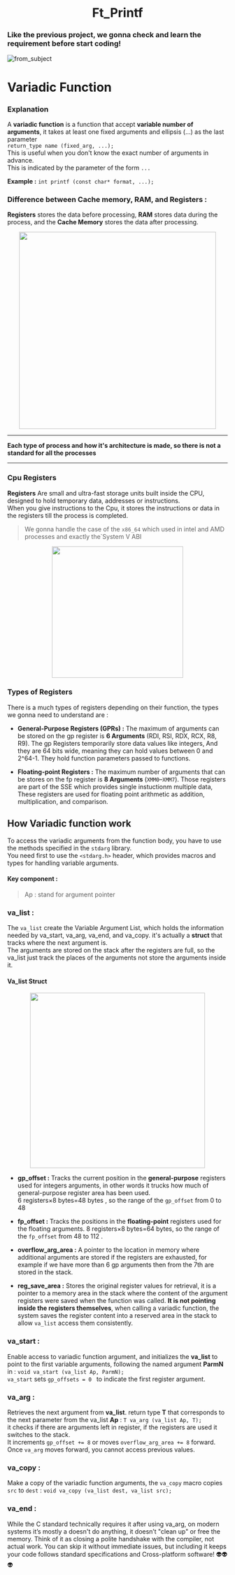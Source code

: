 <h1 align="center">Ft_Printf</h1>

### Like the previous project, we gonna check and learn the requirement before start coding! 

![from_subject](https://i.ibb.co/LzdVKN9P/Screenshot-from-2025-01-29-14-25-36.png)

# **Variadic Function**

### Explanation  

A **variadic function** is a function that accept **variable number of arguments**, it takes at least one fixed arguments and ellipsis (...) as the last parameter   
`return_type name (fixed_arg, ...);`  
This is useful when you don't know the exact number of arguments in advance.   
This is indicated by the parameter of the form `...`   

**Example :** `int printf (const char* format, ...);`   


### Difference between Cache memory, RAM, and Registers :

**Registers** stores the data before processing, **RAM** stores data during the process, and the **Cache Memory** stores the data after processing.

<p align="center" >
	<img src ="https://i.ibb.co/pvxZLJBR/image.png" width=450>
</p>

___
**Each type of process and how it's architecture is made, so there is not a standard for all the processes**
___


### Cpu Registers

**Registers** Are small and ultra-fast storage units built inside the CPU, designed to hold temporary data, addresses or instructions.  
When you give instructions to the Cpu, it stores the instructions or data in the registers till the process is completed.  

> We gonna handle the case of the `x86_64` which used in intel and AMD processes and exactly  the`System V ABI   

<p align = "center">
	<img src = "https://i.imgur.com/5x4jmrP.png" height ="300" >
</p>

### Types of Registers

There is a much types of registers depending on their function, the types we gonna need to understand are :  
+ **General-Purpose Registers (GPRs) :** The maximum of arguments can be stored on the gp register is **6 Arguments** (RDI, RSI, RDX, RCX, R8, R9). The gp Registers temporarily store data values like integers, And they are 64 bits wide, meaning they can hold values between 0 and 2^64-1. They hold function parameters passed to functions.  

+ **Floating-point Registers :** The maximum number of arguments that can be stores on the fp register is **8 Arguments** (`XMM0`–`XMM7`). Those registers are part of the SSE which provides single instuctionm multiple data, These registers are used for floating point arithmetic as addition, multiplication, and comparison.  

## How Variadic function work 

To access the variadic arguments from the function body, you have to use the methods specified in the `stdarg` library.  
You need first to use the `<stdarg.h>` header, which provides macros and types for handling variable arguments.  
#### Key component :

>Ap : stand for argument pointer

### **va_list :** 
The `va_list` create the Variable Argument List, which holds the information needed by va_start, va_arg, va_end, and va_copy. it's actually a **struct** that tracks where the next argument is.  
The arguments are stored on the stack after the registers are full, so the va_list just track the places of the arguments not store the arguments inside it.  
#### Va_list Struct

<p align="center">
<img src = "https://i.ibb.co/tpQ1WHrq/codeimage-snippet-1.png" width =" 400" >
</p>

+ **gp_offset :** Tracks the current position in the **general-purpose** registers used for integers arguments, in other words it trucks how much of general-purpose register area has been used. 6 registers×8 bytes=48 bytes , so the range of the `gp_offset` from 0 to 48

+ **fp_offset :** Tracks the positions in the **floating-point** registers used for the floating arguments. 8 registers×8 bytes=64 bytes, so the range of the `fp_offset` from 48 to 112 .

+ **overflow_arg_area :** A pointer to the location in memory where additional arguments are stored if the registers are exhausted, for example if we have more than 6 gp arguments then from the 7th are stored in the stack.  

+ **reg_save_area :** Stores the original register values for retrieval, it is a pointer to a memory area in the stack where the content of the argument registers were saved when the function was called.  **It is not pointing inside the registers themselves**, when calling a variadic function, the system saves the register content into a reserved area in the stack to allow `va_list` access them consistently.  

###  **va_start :** 
Enable access to variadic function argument, and initializes the **va_list** to point to the first variable arguments, following the named argument **ParmN** in :
  `void va_start (va_list Ap, ParmN);`    
`va_start` sets `gp_offsets = 0 ` to indicate the first register argument.

### **va_arg :** 
Retrieves the next argument from **va_list**. return type **T** that corresponds to the next parameter from the va_list **Ap** :
  `T va_arg (va_list Ap, T);`  
it checks if there are arguments left in register, if the registers are used it switches to the stack.  
It increments `gp_offset += 8` or moves `overflow_arg_area += 8` forward.  
Once `va_arg` moves forward, you cannot access previous values.

### **va_copy :**
 Make a copy of the variadic function arguments, the `va_copy` macro copies `src` to `dest` :
  `void va_copy (va_list dest, va_list src);`

### **va_end :** 
 While the C standard technically requires it after using va_arg, on modern systems it’s mostly a doesn't do anything, it doesn’t "clean up" or free the memory. Think of it as closing a polite handshake with the compiler, not actual work. You can skip it without immediate issues, but including it keeps your code follows standard specifications and Cross-platform software! 👽👽👽


